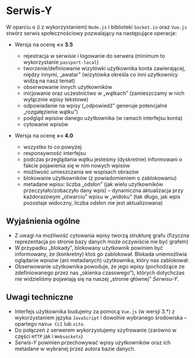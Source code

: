# Serwis-Y

W oparciu o (i z wykorzystaniem) `Node.js` i biblioteki `Socket.io` oraz `Vue.js` stwórz serwis społecznościowy pozwalający na następujące operacje:

- Wersja na ocenę __<= 3.5__
  - rejestracja w serwisie i logowanie do serwera (minimum to wykorzystanie `passport-local`)
  - tworzenie/definiowanie wizytówki użytkownika konta zawierającej, niędzy innymi, „awatar” (wizytówka określa co inni użytkownicy widzą na nasz temat)
  - obserwowanie innych użytkowników
  - inicjowanie oraz uczestnictwo w „wątkach” (zamieszczamy w nich wyłącznie wpisy tekstowe)
  - odpowiadanie na wpisy („odpowiedź” generuje potencjalne „rozgałęzienie wątku”)
  - podgląd wpisów danego użytkownika (w ramach interfejsu konta)
  - cytowanie wpisów

- Wersja na ocenę __>= 4.0__
  - wszystko to co powyżej
  - responsywność interfejsu
  - podczas przeglądania wątku jesteśmy (dyskretnie) informowani o fakcie pojawienia się w nim nowych wpisów
  - możliwość umieszczania we wspisach obrazów
  - blokowanie użytkowników (z powiadomieniem o zablokowaniu)
  - metadane wpisu: liczba „odsłon” (jak wielu użytkowników przeczytało/zobaczyło dany wpis) – dynamiczna aktualizacja przy każdorazowym „otwarciu” wpisu w „widoku” (tak długo, jak wpis pozostaje widoczny, liczba odsłon nie jest aktualizowana)

## Wyjaśnienia ogólne

- Z uwagi na możliwość cytowania wpisy tworzą strukturę grafu (fizyczna reprezentacja po stronie bazy danych może oczywiście nie być grafem)
- W przypadku „blokady”, blokowany użytkownik powinien być informowany, że (konkretny) ktoś go zablokował. Blokada uniemożliwia oglądanie wpisów (ani metadanych) użytkownika, który nas zablokował.
- Obserwowanie użytkownika powoduje, że jego wpisy (pochodzące ze zdefiniowanego przez nas „okienka czasowego”), których dotychczas nie widzieliśmy pojawiają się na naszej „stronie głównej” _Serwisu-Y_.

## Uwagi techniczne

- Interfejs użytkownika budujemy za pomocą `Vue.js` (w wersji 3.*) z wykorzystaniem języka `JavaScript` i dowolnie wybranego środowiska – opartego na`Vue CLI` lub `vite`.
- Do połączeń z serwerem wykorzystujemy szyfrowanie (zarówno w części `HTTP` jak i `Websockets`)
- _Serwis-Y_ powinien przechowywać wpisy użytkowników oraz ich metadane w wybranej przez autora bazie danych.
